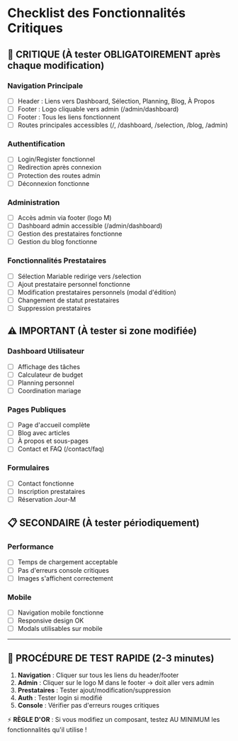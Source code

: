 # Checklist des Fonctionnalités Critiques

## 🚨 CRITIQUE (À tester OBLIGATOIREMENT après chaque modification)

### Navigation Principale
- [ ] Header : Liens vers Dashboard, Sélection, Planning, Blog, À Propos
- [ ] Footer : Logo cliquable vers admin (/admin/dashboard)
- [ ] Footer : Tous les liens fonctionnent
- [ ] Routes principales accessibles (/, /dashboard, /selection, /blog, /admin)

### Authentification
- [ ] Login/Register fonctionnel
- [ ] Redirection après connexion
- [ ] Protection des routes admin
- [ ] Déconnexion fonctionne

### Administration
- [ ] Accès admin via footer (logo M)
- [ ] Dashboard admin accessible (/admin/dashboard)
- [ ] Gestion des prestataires fonctionne
- [ ] Gestion du blog fonctionne

### Fonctionnalités Prestataires
- [ ] Sélection Mariable redirige vers /selection
- [ ] Ajout prestataire personnel fonctionne
- [ ] Modification prestataires personnels (modal d'édition)
- [ ] Changement de statut prestataires
- [ ] Suppression prestataires

## ⚠️ IMPORTANT (À tester si zone modifiée)

### Dashboard Utilisateur
- [ ] Affichage des tâches
- [ ] Calculateur de budget
- [ ] Planning personnel
- [ ] Coordination mariage

### Pages Publiques
- [ ] Page d'accueil complète
- [ ] Blog avec articles
- [ ] À propos et sous-pages
- [ ] Contact et FAQ (/contact/faq)

### Formulaires
- [ ] Contact fonctionne
- [ ] Inscription prestataires
- [ ] Réservation Jour-M

## 📋 SECONDAIRE (À tester périodiquement)

### Performance
- [ ] Temps de chargement acceptable
- [ ] Pas d'erreurs console critiques
- [ ] Images s'affichent correctement

### Mobile
- [ ] Navigation mobile fonctionne
- [ ] Responsive design OK
- [ ] Modals utilisables sur mobile

---

## 📝 PROCÉDURE DE TEST RAPIDE (2-3 minutes)

1. **Navigation** : Cliquer sur tous les liens du header/footer
2. **Admin** : Cliquer sur le logo M dans le footer → doit aller vers admin
3. **Prestataires** : Tester ajout/modification/suppression
4. **Auth** : Tester login si modifié
5. **Console** : Vérifier pas d'erreurs rouges critiques

⚡ **RÈGLE D'OR** : Si vous modifiez un composant, testez AU MINIMUM les fonctionnalités qu'il utilise !